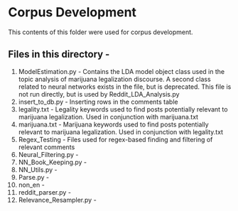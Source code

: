 # Corpus Development 

This contents of this folder were used for corpus development. 

## Files in this directory - 

1. ModelEstimation.py - Contains the LDA model object class used in the topic analysis of marijuana legalization discourse. A second class related to neural networks exists in the file, but is deprecated. This file is not run directly, but is used by Reddit_LDA_Analysis.py
2. insert_to_db.py - Inserting rows in the comments table 
3. legality.txt - Legality keywords used to find posts potentially relevant to marijuana legalization. Used in conjunction with marijuana.txt
5. marijuana.txt - Marijuana keywords used to find posts potentially relevant to marijuana legalization. Used in conjunction with legality.txt
6. Regex_Testing - Files used for regex-based finding and filtering of relevant comments
8. Neural_Filtering.py - 
9. NN_Book_Keeping.py - 
10. NN_Utils.py -
11. Parse.py -
12. non_en -
13. reddit_parser.py - 
14. Relevance_Resampler.py -
